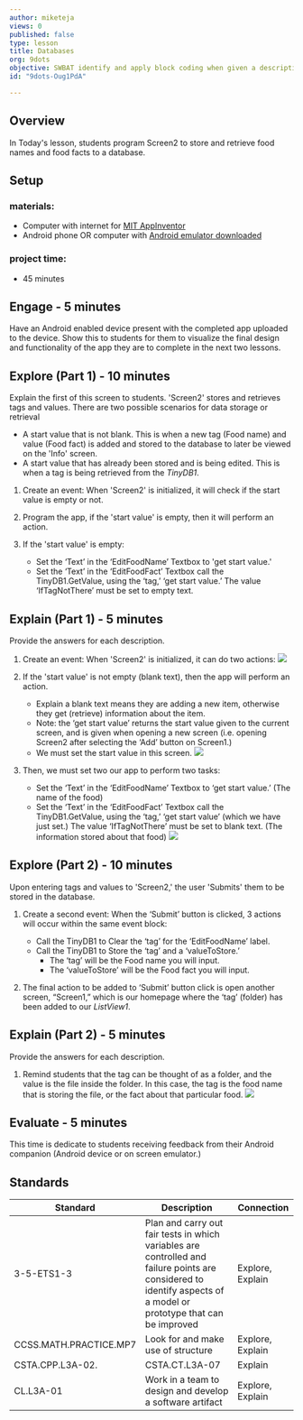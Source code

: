 ```yaml
---
author: miketeja
views: 0
published: false
type: lesson
title: Databases
org: 9dots
objective: SWBAT identify and apply block coding when given a description of app functionality   SWBAT retrieve and store values to a database
id: "9dots-Oug1PdA"

---
```


## Overview
In Today's lesson, students program Screen2 to store and retrieve food names and food facts to a database.

## Setup
### materials:
- Computer with internet for [MIT AppInventor](http://appinventor.mit.edu/explore/)
- Android phone OR computer with [Android emulator downloaded](http://appinventor.mit.edu/explore/ai2/setup-emulator.html)

### project time:
- 45 minutes

## Engage - 5 minutes
Have an Android enabled device present with the completed app uploaded to the device. Show this to students for them to visualize the final design and functionality of the app they are to complete in the next two lessons.

## Explore (Part 1) - 10 minutes
Explain the first of this screen to students. 'Screen2' stores and retrieves tags and values. There are two possible scenarios for data storage or retrieval

- A start value that is not blank. This is when a new tag (Food name) and value (Food fact) is added and stored to the database to later be viewed on the 'Info' screen. 
- A start value that has already been stored and is being edited. This is when a tag is being retrieved from the _TinyDB1_.


1. Create an event: When 'Screen2' is initialized, it will check if the start value is empty or not. 

2. Program the app, if the 'start value' is empty, then it will perform an action.

3. If the 'start value' is empty:
	- Set the ‘Text’ in the ‘EditFoodName’ Textbox to 'get start value.'
	- Set the ‘Text’ in the ‘EditFoodFact’ Textbox call the TinyDB1.GetValue, using the ‘tag,’ ‘get start value.’ The value ‘IfTagNotThere’ must be set to empty text. 

## Explain (Part 1) - 5 minutes
Provide the answers for each description.

1. Create an event: When 'Screen2' is initialized, it can do two actions:
![](http://uploads.9dots.io/Oug4xVd_md.jpg) 
2. If the 'start value' is not empty (blank text), then the app will perform an action.
	- Explain a blank text means they are adding a new item, otherwise they get (retrieve) information about the item.
	- Note: the ‘get start value’ returns the start value given to the current screen, and is given when opening a new screen (i.e. opening Screen2 after selecting the ‘Add’ button on Screen1.)
	- We must set the start value in this screen. 
![](http://uploads.9dots.io/OugK8YW_md.jpg) 

3. Then, we must set two our app to perform two tasks:

	- Set the ‘Text’ in the ‘EditFoodName’ Textbox to ‘get start value.’ (The name of the food)
	- Set the ‘Text’ in the ‘EditFoodFact’ Textbox call the TinyDB1.GetValue, using the ‘tag,’ ‘get start value’ (which we have just set.) The value ‘IfTagNotThere’ must be set to blank text. (The information stored about that food)
![](http://uploads.9dots.io/OugKPMP_md.jpg) 

## Explore (Part 2) - 10 minutes
Upon entering tags and values to 'Screen2,' the user 'Submits' them to be stored in the database. 

1. Create a second event: When the ‘Submit’ button is clicked, 3 actions will occur within the same event block:

	- Call the TinyDB1 to Clear the ‘tag’ for the ‘EditFoodName’ label. 
	- Call the TinyDB1 to Store the ‘tag’ and a ‘valueToStore.’
		- The ‘tag’ will be the Food name you will input. 
		- The ‘valueToStore’ will be the Food fact you will input. 
2. The final action to be added to ‘Submit’ button click is open another screen, “Screen1,” which is our homepage where the ‘tag’ (folder) has been added to our _ListView1_. 

## Explain (Part 2) - 5 minutes
Provide the answers for each description.

1. Remind students that the tag can be thought of as a folder, and the value is the file inside the folder. In this case, the tag is the food name that is storing the file, or the fact about that particular food. 
![](http://uploads.9dots.io/OugMxfD_md.jpg) 

## Evaluate - 5 minutes
This time is dedicate to students receiving feedback from their Android companion (Android device or on screen emulator.)

## Standards
| Standard      | Description   | Connection  |
| ------------- |---------------| ------|
| 3-5-ETS1-3 | Plan and carry out fair tests in which variables are controlled and failure points are considered to identify aspects of a model or prototype that can be improved | Explore, Explain |
| CCSS.MATH.PRACTICE.MP7 | Look for and make use of structure | Explore, Explain | 
| CSTA.CPP.L3A-02. | CSTA.CT.L3A-07 | Explain |
| CL.L3A-01 | Work in a team to design and develop a software artifact | Explore, Explain |

